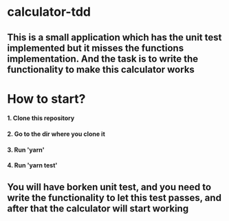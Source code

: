 # calculator-tdd

## This is a small application which has the unit test implemented but it misses the functions implementation. And the task is to write the functionality to make this calculator works

# How to start?
#### 1. Clone this repository 
#### 2. Go to the dir where you clone it
#### 3. Run 'yarn'
#### 4. Run 'yarn test'

## You will have borken unit test, and you need to write the functionality to let this test passes, and after that the calculator will start working
